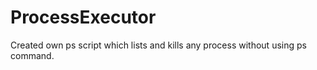 # ProcessExecutor
Created own ps script which lists and kills any process without using ps command.
